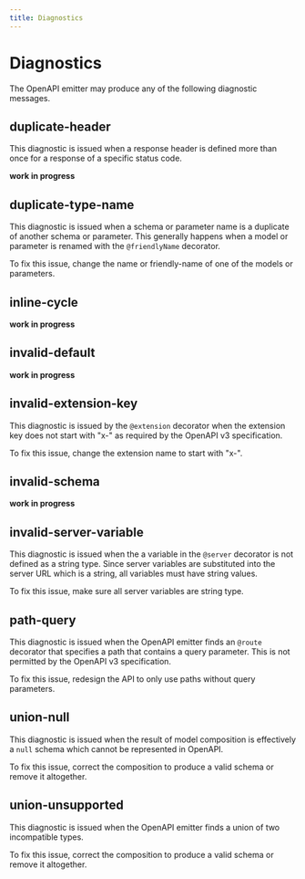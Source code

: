```yaml
---
title: Diagnostics
---
```


# Diagnostics

The OpenAPI emitter may produce any of the following diagnostic messages.

<!-- Topics within this section should be ordered alphabetically for easy lookup -->

## duplicate-header

This diagnostic is issued when a response header is defined more than once for a response of a specific status code.

**work in progress**

## duplicate-type-name

This diagnostic is issued when a schema or parameter name is a duplicate of another schema or parameter.
This generally happens when a model or parameter is renamed with the `@friendlyName` decorator.

To fix this issue, change the name or friendly-name of one of the models or parameters.

## inline-cycle

**work in progress**

## invalid-default

**work in progress**

## invalid-extension-key

This diagnostic is issued by the `@extension` decorator when the extension key does not start with "x-" as
required by the OpenAPI v3 specification.

To fix this issue, change the extension name to start with "x-".

## invalid-schema

**work in progress**

## invalid-server-variable

This diagnostic is issued when the a variable in the `@server` decorator is not defined as a string type.
Since server variables are substituted into the server URL which is a string, all variables must have string values.

To fix this issue, make sure all server variables are string type.

## path-query

This diagnostic is issued when the OpenAPI emitter finds an `@route` decorator that specifies a path that contains a query parameter.
This is not permitted by the OpenAPI v3 specification.

To fix this issue, redesign the API to only use paths without query parameters.

## union-null

This diagnostic is issued when the result of model composition is effectively a `null` schema which cannot be
represented in OpenAPI.

To fix this issue, correct the composition to produce a valid schema or remove it altogether.

## union-unsupported

This diagnostic is issued when the OpenAPI emitter finds a union of two incompatible types.

To fix this issue, correct the composition to produce a valid schema or remove it altogether.
